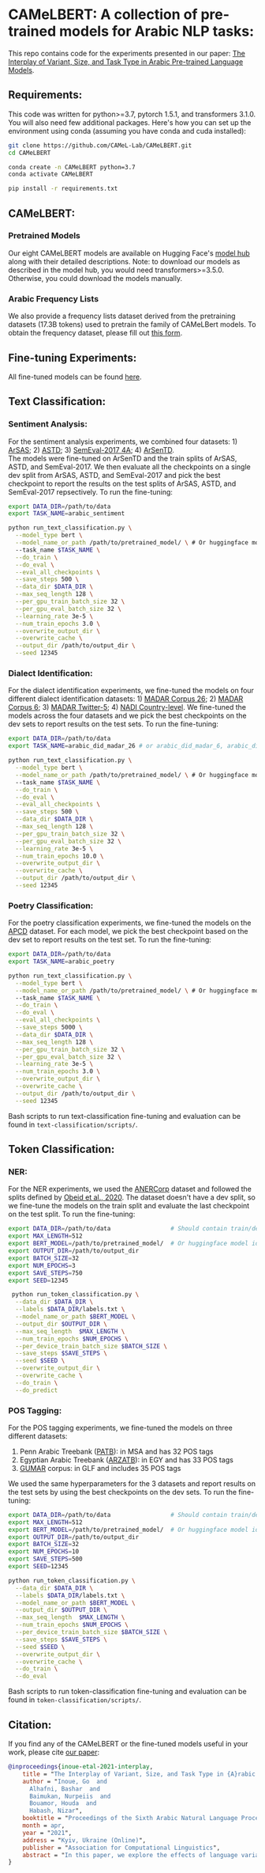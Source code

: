 # CAMeLBERT: A collection of pre-trained models for Arabic NLP tasks:

This repo contains code for the experiments presented in our paper: [The Interplay of Variant, Size, and Task Type in Arabic Pre-trained Language Models](https://arxiv.org/pdf/2103.06678.pdf).

## Requirements:

This code was written for python>=3.7, pytorch 1.5.1, and transformers 3.1.0. You will also need few additional packages. Here's how you can set up the environment using conda (assuming you have conda and cuda installed):

```bash
git clone https://github.com/CAMeL-Lab/CAMeLBERT.git
cd CAMeLBERT

conda create -n CAMeLBERT python=3.7
conda activate CAMeLBERT

pip install -r requirements.txt
```

## CAMeLBERT:

### Pretrained Models
Our eight CAMeLBERT models are available on Hugging Face's [model hub](https://huggingface.co/CAMeL-Lab) along with their detailed descriptions. Note: to download our models as described in the model hub, you would need transformers>=3.5.0. Otherwise, you could download the models manually.

### Arabic Frequency Lists
We also provide a frequency lists dataset derived from the pretraining datasets (17.3B tokens) used to pretrain the family of CAMeLBert models.
To obtain the frequency dataset, please fill out [this form](https://docs.google.com/forms/d/e/1FAIpQLSfM84AQx9uFPFYZNsslVxEJmfGz0ObA0WfrEJoKN20HKxy2sg/viewform?usp=sharing).


## Fine-tuning Experiments:

All fine-tuned models can be found [here](https://drive.google.com/drive/folders/15feD46cPcRBybdUUKKrzR9zTxj2QBJ5w?usp=sharing).

## Text Classification:

### Sentiment Analysis:

For the sentiment analysis experiments, we combined four datasets: 1) [ArSAS](http://lrec-conf.org/workshops/lrec2018/W30/pdf/22_W30.pdf); 2) [ASTD](https://www.aclweb.org/anthology/D15-1299.pdf); 3) [SemEval-2017 4A](https://www.aclweb.org/anthology/S17-2088.pdf); 4) [ArSenTD](https://arxiv.org/pdf/1906.01830.pdf).</br>
The models were fine-tuned on ArSenTD and the train splits of ArSAS, ASTD, and SemEval-2017. We then evaluate all the checkpoints on 
a single dev split from ArSAS, ASTD, and SemEval-2017 and pick the best checkpoint to report the results on the test splits of ArSAS, ASTD, and SemEval-2017 repsectively. To run the fine-tuning:

```bash
export DATA_DIR=/path/to/data
export TASK_NAME=arabic_sentiment

python run_text_classification.py \
  --model_type bert \
  --model_name_or_path /path/to/pretrained_model/ \ # Or huggingface model id 
  --task_name $TASK_NAME \
  --do_train \
  --do_eval \
  --eval_all_checkpoints \
  --save_steps 500 \
  --data_dir $DATA_DIR \
  --max_seq_length 128 \
  --per_gpu_train_batch_size 32 \
  --per_gpu_eval_batch_size 32 \
  --learning_rate 3e-5 \
  --num_train_epochs 3.0 \
  --overwrite_output_dir \
  --overwrite_cache \
  --output_dir /path/to/output_dir \
  --seed 12345
```

### Dialect Identification:

For the dialect identification experiments, we fine-tuned the models on four different dialect identification datasets: 1) [MADAR Corpus 26](https://www.aclweb.org/anthology/C18-1113.pdf); 2) [MADAR Corpus 6](https://www.aclweb.org/anthology/C18-1113.pdf); 3) [MADAR Twitter-5](https://www.aclweb.org/anthology/W19-4622.pdf); 4) [NADI Country-level](https://www.aclweb.org/anthology/2020.wanlp-1.9.pdf). We fine-tuned the models across the four datasets and we pick the best checkpoints on the dev sets to report results on the test sets. To run the fine-tuning:


```bash
export DATA_DIR=/path/to/data
export TASK_NAME=arabic_did_madar_26 # or arabic_did_madar_6, arabic_did_madar_twitter, arabic_did_nadi_country

python run_text_classification.py \
  --model_type bert \
  --model_name_or_path /path/to/pretrained_model/ \ # Or huggingface model id
  --task_name $TASK_NAME \
  --do_train \
  --do_eval \
  --eval_all_checkpoints \
  --save_steps 500 \
  --data_dir $DATA_DIR \
  --max_seq_length 128 \
  --per_gpu_train_batch_size 32 \
  --per_gpu_eval_batch_size 32 \
  --learning_rate 3e-5 \
  --num_train_epochs 10.0 \
  --overwrite_output_dir \
  --overwrite_cache \
  --output_dir /path/to/output_dir \
  --seed 12345
```

### Poetry Classification:

For the poetry classification experiments, we fine-tuned the models on the [APCD](https://arxiv.org/pdf/1905.05700.pdf) dataset. For each model, we pick the best checkpoint based on the dev set to report results on the test set. To run the fine-tuning:

```bash
export DATA_DIR=/path/to/data
export TASK_NAME=arabic_poetry

python run_text_classification.py \
  --model_type bert \
  --model_name_or_path /path/to/pretrained_model/ \ # Or huggingface model id
  --task_name $TASK_NAME \
  --do_train \
  --do_eval \
  --eval_all_checkpoints \
  --save_steps 5000 \
  --data_dir $DATA_DIR \
  --max_seq_length 128 \
  --per_gpu_train_batch_size 32 \
  --per_gpu_eval_batch_size 32 \
  --learning_rate 3e-5 \
  --num_train_epochs 3.0 \
  --overwrite_output_dir \
  --overwrite_cache \
  --output_dir /path/to/output_dir \
  --seed 12345
```

Bash scripts to run text-classification fine-tuning and evaluation can be found in `text-classification/scripts/`.


## Token Classification:

### NER:

For the NER experiments, we used the [ANERCorp](https://link.springer.com/chapter/10.1007/978-3-540-70939-8_13) dataset and followed the splits defined by [Obeid et al., 2020](https://camel.abudhabi.nyu.edu/anercorp/).
The dataset doesn't have a dev split, so we fine-tune the models on the train split and evaluate the last checkpoint on the test split.
To run the fine-tuning:


```bash
export DATA_DIR=/path/to/data                 # Should contain train/dev/test/labels files
export MAX_LENGTH=512
export BERT_MODEL=/path/to/pretrained_model/  # Or huggingface model id
export OUTPUT_DIR=/path/to/output_dir
export BATCH_SIZE=32
export NUM_EPOCHS=3
export SAVE_STEPS=750
export SEED=12345

 python run_token_classification.py \
  --data_dir $DATA_DIR \
  --labels $DATA_DIR/labels.txt \
  --model_name_or_path $BERT_MODEL \
  --output_dir $OUTPUT_DIR \
  --max_seq_length  $MAX_LENGTH \
  --num_train_epochs $NUM_EPOCHS \
  --per_device_train_batch_size $BATCH_SIZE \
  --save_steps $SAVE_STEPS \
  --seed $SEED \
  --overwrite_output_dir \
  --overwrite_cache \
  --do_train \
  --do_predict
```

### POS Tagging:

For the POS tagging experiments, we fine-tuned the models on three different datasets:<br/>

1. Penn Arabic Treebank ([PATB](https://www.ldc.upenn.edu/sites/www.ldc.upenn.edu/files/nemlar2004-penn-arabic-treebank.pdf)): in MSA and has 32 POS tags
2. Egyptian Arabic Treebank ([ARZATB](https://catalog.ldc.upenn.edu/LDC2018T23)): in EGY and has 33 POS tags
3. [GUMAR](https://www.aclweb.org/anthology/L18-1607.pdf) corpus: in GLF and includes 35 POS tags

We used the same hyperparameters for the 3 datasets and report results on the test sets by using the best checkpoints on the dev sets. To run the fine-tuning:

```bash
export DATA_DIR=/path/to/data                 # Should contain train/dev/test/labels files
export MAX_LENGTH=512
export BERT_MODEL=/path/to/pretrained_model/  # Or huggingface model id
export OUTPUT_DIR=/path/to/output_dir
export BATCH_SIZE=32
export NUM_EPOCHS=10
export SAVE_STEPS=500
export SEED=12345

python run_token_classification.py \
  --data_dir $DATA_DIR \
  --labels $DATA_DIR/labels.txt \
  --model_name_or_path $BERT_MODEL \
  --output_dir $OUTPUT_DIR \
  --max_seq_length  $MAX_LENGTH \
  --num_train_epochs $NUM_EPOCHS \
  --per_device_train_batch_size $BATCH_SIZE \
  --save_steps $SAVE_STEPS \
  --seed $SEED \
  --overwrite_output_dir \
  --overwrite_cache \
  --do_train \
  --do_eval
```

Bash scripts to run token-classification fine-tuning and evaluation can be found in `token-classification/scripts/`.

## Citation:

If you find any of the CAMeLBERT or the fine-tuned models useful in your work, please cite [our paper](https://arxiv.org/pdf/2103.06678.pdf):
```bibtex
@inproceedings{inoue-etal-2021-interplay,
    title = "The Interplay of Variant, Size, and Task Type in {A}rabic Pre-trained Language Models",
    author = "Inoue, Go  and
      Alhafni, Bashar  and
      Baimukan, Nurpeiis  and
      Bouamor, Houda  and
      Habash, Nizar",
    booktitle = "Proceedings of the Sixth Arabic Natural Language Processing Workshop",
    month = apr,
    year = "2021",
    address = "Kyiv, Ukraine (Online)",
    publisher = "Association for Computational Linguistics",
    abstract = "In this paper, we explore the effects of language variants, data sizes, and fine-tuning task types in Arabic pre-trained language models. To do so, we build three pre-trained language models across three variants of Arabic: Modern Standard Arabic (MSA), dialectal Arabic, and classical Arabic, in addition to a fourth language model which is pre-trained on a mix of the three. We also examine the importance of pre-training data size by building additional models that are pre-trained on a scaled-down set of the MSA variant. We compare our different models to each other, as well as to eight publicly available models by fine-tuning them on five NLP tasks spanning 12 datasets. Our results suggest that the variant proximity of pre-training data to fine-tuning data is more important than the pre-training data size. We exploit this insight in defining an optimized system selection model for the studied tasks.",
}
```
